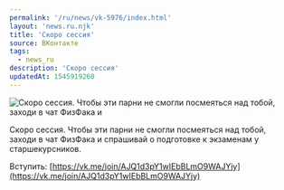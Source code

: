 ```yaml
---
permalink: '/ru/news/vk-5976/index.html'
layout: 'news.ru.njk'
title: 'Скоро сессия'
source: ВКонтакте
tags:
  - news_ru
description: 'Скоро сессия'
updatedAt: 1545919260
---
```

![Скоро сессия. Чтобы эти парни не смогли посмеяться над тобой, заходи в чат ФизФака и](https://sun9-36.userapi.com/impf/c849132/v849132771/e76f2/eM-XOcgrUX8.jpg?size=1080x1080&quality=96&proxy=1&sign=ebb04222823a04e3824d9d477ddcf257&c_uniq_tag=p1HsC-nXklJPPij9toX6RomAKj_rKuZtk54PyrRI1mI&type=album)

Скоро сессия. Чтобы эти парни не смогли посмеяться над тобой, заходи в чат ФизФака и спрашивай о подготовке к экзаменам у старшекурсников.

Вступить: [https://vk.me/join/AJQ1d3pY1wIEbBLmO9WAJYjy](https://vk.me/join/AJQ1d3pY1wIEbBLmO9WAJYjy)
